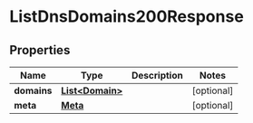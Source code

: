 

# ListDnsDomains200Response


## Properties

| Name | Type | Description | Notes |
|------------ | ------------- | ------------- | -------------|
|**domains** | [**List&lt;Domain&gt;**](Domain.md) |  |  [optional] |
|**meta** | [**Meta**](Meta.md) |  |  [optional] |



